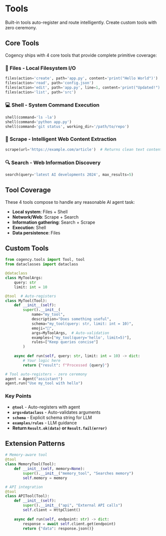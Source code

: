 # Tools

Built-in tools auto-register and route intelligently. Create custom tools with zero ceremony.

## Core Tools

Cogency ships with 4 core tools that provide complete primitive coverage:

### 📁 **Files** - Local Filesystem I/O
```python
files(action='create', path='app.py', content='print("Hello World")')
files(action='read', path='config.json')
files(action='edit', path='app.py', line=1, content='print("Updated!")')
files(action='list', path='src')
```

### 💻 **Shell** - System Command Execution
```python
shell(command='ls -la')
shell(command='python app.py')
shell(command='git status', working_dir='/path/to/repo')
```



### 📖 **Scrape** - Intelligent Web Content Extraction
```python
scrape(url='https://example.com/article')  # Returns clean text content
```

### 🔍 **Search** - Web Information Discovery
```python
search(query='latest AI developments 2024', max_results=5)
```

## Tool Coverage

These 4 tools compose to handle any reasonable AI agent task:
- **Local system**: Files + Shell
- **Network/Web**: Scrape + Search  
- **Information gathering**: Search + Scrape
- **Execution**: Shell
- **Data persistence**: Files

## Custom Tools

```python
from cogency.tools import Tool, tool
from dataclasses import dataclass

@dataclass 
class MyToolArgs:
    query: str
    limit: int = 10

@tool  # Auto-registers
class MyTool(Tool):
    def __init__(self):
        super().__init__(
            name="my_tool",
            description="Does something useful", 
            schema="my_tool(query: str, limit: int = 10)",
            emoji="🔧",
            args=MyToolArgs,  # Auto-validation
            examples=["my_tool(query='hello', limit=5)"],
            rules=["Keep queries concise"]
        )
    
    async def run(self, query: str, limit: int = 10) -> dict:
        # Your logic here
        return {"result": f"Processed {query}"}

# Tool auto-registers - zero ceremony
agent = Agent("assistant")
agent.run("Use my_tool with hello")
```

### Key Points
- **`@tool`** - Auto-registers with agent
- **`args=dataclass`** - Auto-validates arguments  
- **`schema`** - Explicit schema string for LLM
- **`examples/rules`** - LLM guidance
- **Return `Result.ok(data)` or `Result.fail(error)`**

## Extension Patterns

```python
# Memory-aware tool
@tool
class MemoryTool(Tool):
    def __init__(self, memory=None):
        super().__init__("memory_tool", "Searches memory")
        self.memory = memory

# API integration
@tool  
class APITool(Tool):
    def __init__(self):
        super().__init__("api", "External API calls")
        self.client = HttpClient()
        
    async def run(self, endpoint: str) -> dict:
        response = await self.client.get(endpoint)
        return {"data": response.json()}
```